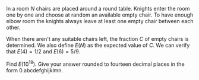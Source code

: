 In a room $N$ chairs are placed around a round table.
Knights enter the room one by one and choose at random an available empty chair.
To have enough elbow room the knights always leave at least one empty chair between each other.


When there aren't any suitable chairs left, the fraction $C$ of empty chairs is determined.
We also define $E(N)$ as the expected value of $C$.
We can verify that $E(4) = 1/2$ and $E(6) = 5/9$.


Find $E(10^{18})$. Give your answer rounded to fourteen decimal places in the form 0.abcdefghijklmn.